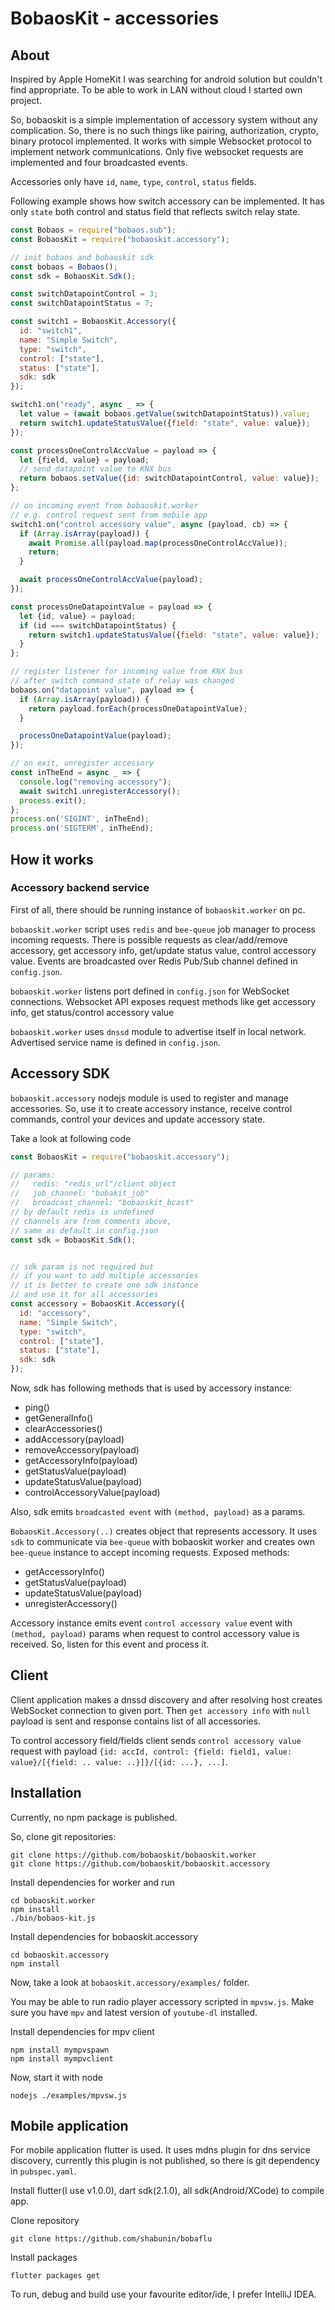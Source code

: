 # BobaosKit - accessories

## About

Inspired by Apple HomeKit I was searching for android solution but couldn't find appropriate. To be able to work in LAN without cloud I started own project.

So, bobaoskit is a simple implementation of accessory system without any complication. So, there is no such things like pairing, authorization, crypto, binary protocol implemented. It works with simple Websocket protocol to implement network communications. Only five websocket requests are implemented and four broadcasted events.

Accessories only have `id`, `name`, `type`, `control`, `status` fields.

Following example shows how switch accessory can be implemented. It has only `state` both control and status field that reflects switch relay state.

```js
const Bobaos = require("bobaos.sub");
const BobaosKit = require("bobaoskit.accessory");

// init bobaos and bobaoskit sdk
const bobaos = Bobaos();
const sdk = BobaosKit.Sdk();

const switchDatapointControl = 3;
const switchDatapointStatus = 7;

const switch1 = BobaosKit.Accessory({
  id: "switch1",
  name: "Simple Switch",
  type: "switch",
  control: ["state"],
  status: ["state"],
  sdk: sdk
});

switch1.on("ready", async _ => {
  let value = (await bobaos.getValue(switchDatapointStatus)).value;
  return switch1.updateStatusValue({field: "state", value: value});
});

const processOneControlAccValue = payload => {
  let {field, value} = payload;
  // send datapoint value to KNX bus
  return bobaos.setValue({id: switchDatapointControl, value: value});
};

// on incoming event from bobaoskit.worker
// e.g. control request sent from mobile app
switch1.on("control accessory value", async (payload, cb) => {
  if (Array.isArray(payload)) {
    await Promise.all(payload.map(processOneControlAccValue));
    return;
  }

  await processOneControlAccValue(payload);
});

const processOneDatapointValue = payload => {
  let {id, value} = payload;
  if (id === switchDatapointStatus) {
    return switch1.updateStatusValue({field: "state", value: value});
  }
};

// register listener for incoming value from KNX bus
// after switch command state of relay was changed
bobaos.on("datapoint value", payload => {
  if (Array.isArray(payload)) {
    return payload.forEach(processOneDatapointValue);
  }

  processOneDatapointValue(payload);
});

// on exit, unregister accessory
const inTheEnd = async _ => {
  console.log("removing accessory");
  await switch1.unregisterAccessory();
  process.exit();
};
process.on('SIGINT', inTheEnd);
process.on('SIGTERM', inTheEnd);
```

## How it works

### Accessory backend service

First of all, there should be running instance of `bobaoskit.worker` on pc. 

`bobaoskit.worker` script uses `redis` and `bee-queue` job manager to process incoming requests.
There is possible requests as clear/add/remove accessory, get accessory info, get/update status value, control accessory value. Events are broadcasted over Redis Pub/Sub channel defined in `config.json`.

`bobaoskit.worker` listens port defined in `config.json` for WebSocket connections. Websocket API exposes request methods like get accessory info, get status/control accessory value

`bobaoskit.worker` uses `dnssd` module to advertise itself in local network. Advertised service name is defined in `config.json`.

## Accessory SDK

`bobaoskit.accessory` nodejs module is used to register and manage accessories. So, use it to create accessory instance, receive control commands, control your devices and update accessory state.

Take a look at following code

```js
const BobaosKit = require("bobaoskit.accessory");

// params:
//   redis: "redis_url"/client object
//   job_channel: "bobakit_job"
//   broadcast_channel: "bobaoskit_bcast"
// by default redis is undefined
// channels are from comments above,
// same as default in config.json
const sdk = BobaosKit.Sdk();


// sdk param is not required but 
// if you want to add multiple accessories
// it is better to create one sdk instance 
// and use it for all accessories
const accessory = BobaosKit.Accessory({
  id: "accessory",
  name: "Simple Switch",
  type: "switch",
  control: ["state"],
  status: ["state"],
  sdk: sdk
});
```
Now, sdk has following methods that is used by accessory instance:

  * ping()
  * getGeneralInfo()
  * clearAccessories()
  * addAccessory(payload)
  * removeAccessory(payload)
  * getAccessoryInfo(payload)
  * getStatusValue(payload)
  * updateStatusValue(payload)
  * controlAccessoryValue(payload)

Also, sdk emits `broadcasted event` with `(method, payload)` as a params.

`BobaosKit.Accessory(..)` creates object that represents accessory. It uses `sdk` to communicate via `bee-queue` with bobaoskit worker and creates own `bee-queue` instance to accept incoming requests. Exposed methods:

  * getAccessoryInfo()
  * getStatusValue(payload)
  * updateStatusValue(payload)
  * unregisterAccessory()

Accessory instance emits event `control accessory value` event with `(method, payload)` params when request to control accessory value is received. So, listen for this event and process it.

## Client

Client application makes a dnssd discovery and  after resolving host creates WebSocket connection to given port. Then `get accessory info` with `null` payload is sent and response contains list of all accessories.

To control accessory field/fields client sends `control accessory value` request with payload `{id: accId, control: {field: field1, value: value}/[{field: .. value: ..}]}/[{id: ...}, ...]`.

## Installation

Currently, no npm package is published.

So, clone git repositories:

```text
git clone https://github.com/bobaoskit/bobaoskit.worker
git clone https://github.com/bobaoskit/bobaoskit.accessory
```

Install dependencies for worker and run

```text
cd bobaoskit.worker
npm install
./bin/bobaos-kit.js
```

Install dependencies for bobaoskit.accessory

```text
cd bobaoskit.accessory
npm install
```
Now, take a look at `bobaoskit.accessory/examples/` folder.

You may be able to run radio player accessory scripted in `mpvsw.js`. Make sure you have `mpv` and latest version of `youtube-dl` installed. 

Install dependencies for mpv client

```text
npm install mympvspawn
npm install mympvclient
```

Now, start it with node

```text
nodejs ./examples/mpvsw.js
```

## Mobile application

For mobile application flutter is used. It uses mdns plugin for dns service discovery, currently this plugin is not published, so there is git dependency in `pubspec.yaml`.

Install flutter(I use v1.0.0), dart sdk(2.1.0), all sdk(Android/XCode) to compile app.

Clone repository

```text
git clone https://github.com/shabunin/bobaflu
```

Install packages

```text
flutter packages get
```

To run, debug and build use your favourite editor/ide, I prefer IntelliJ IDEA.


